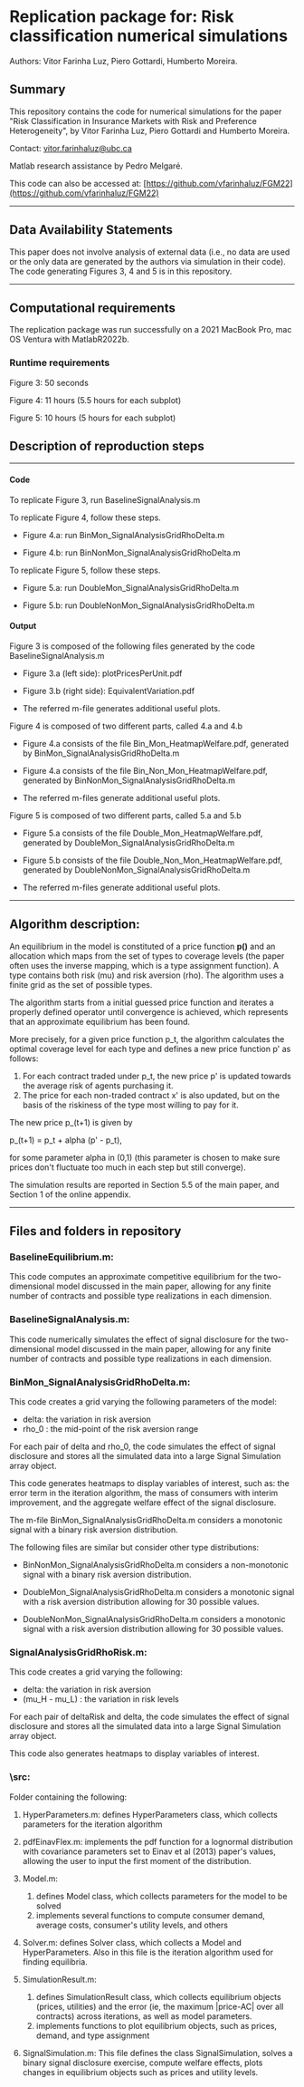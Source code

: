 # Replication package for: Risk classification numerical simulations

Authors:
Vitor Farinha Luz,
Piero Gottardi,
Humberto Moreira.


## Summary
This repository contains the code for numerical simulations for the paper "Risk Classification in Insurance Markets with Risk and Preference Heterogeneity",
by Vitor Farinha Luz, Piero Gottardi and Humberto Moreira.

Contact: [vitor.farinhaluz@ubc.ca](mailto:vitor.farinhaluz@ubc.ca)

Matlab research assistance by Pedro Melgaré.

This code can also be accessed at:
[https://github.com/vfarinhaluz/FGM22](https://github.com/vfarinhaluz/FGM22)

---

## Data Availability Statements
This paper does not involve analysis of external data (i.e., no data are used or the only data are generated by the authors via simulation in their code).
The code generating Figures 3, 4 and 5 is in this repository.

---

## Computational requirements

The replication package was run successfully on a 2021 MacBook Pro, mac OS Ventura with
MatlabR2022b.

### Runtime requirements

Figure 3: 50 seconds

Figure 4: 11 hours (5.5 hours for each subplot)

Figure 5: 10 hours (5 hours for each subplot)

## Description of reproduction steps ##

---

#### Code ####

To replicate Figure 3, run BaselineSignalAnalysis.m

To replicate Figure 4, follow these steps.

- Figure 4.a: run BinMon_SignalAnalysisGridRhoDelta.m

- Figure 4.b: run BinNonMon_SignalAnalysisGridRhoDelta.m

To replicate Figure 5, follow these steps.

- Figure 5.a: run DoubleMon_SignalAnalysisGridRhoDelta.m

- Figure 5.b: run DoubleNonMon_SignalAnalysisGridRhoDelta.m

#### Output ####

Figure 3 is composed of the following files generated by the code BaselineSignalAnalysis.m

- Figure 3.a (left side): plotPricesPerUnit.pdf

- Figure 3.b (right side): EquivalentVariation.pdf

- The referred m-file generates additional useful plots.

Figure 4 is composed of two different parts, called 4.a and 4.b

- Figure 4.a consists of the file Bin_Mon_HeatmapWelfare.pdf, generated by BinMon_SignalAnalysisGridRhoDelta.m

- Figure 4.a consists of the file Bin_Non_Mon_HeatmapWelfare.pdf, generated by BinNonMon_SignalAnalysisGridRhoDelta.m

- The referred m-files generate additional useful plots.

Figure 5 is composed of two different parts, called 5.a and 5.b

- Figure 5.a consists of the file Double_Mon_HeatmapWelfare.pdf, generated by DoubleMon_SignalAnalysisGridRhoDelta.m

- Figure 5.b consists of the file Double_Non_Mon_HeatmapWelfare.pdf, generated by DoubleNonMon_SignalAnalysisGridRhoDelta.m

- The referred m-files generate additional useful plots.

---

## Algorithm description:

An equilibrium in the model is constituted of a price function **p()** and an allocation which maps from the set of types to coverage levels (the paper often uses the inverse mapping, which is a type assignment function).
A type contains both risk (mu) and risk aversion (rho). The algorithm uses a finite grid as the set of possible types.

The algorithm starts from a initial guessed price function and iterates a properly defined operator until convergence is achieved, which represents that an approximate equilibrium has been found.

More precisely, for a given price function p_t, the algorithm calculates the optimal coverage level for each type and defines a new price function  p' as follows:

1. For each contract traded under p_t, the new price p' is updated towards  the average risk of agents purchasing it.
2. The price for each non-traded contract x' is also updated,  but on the basis of the riskiness of the type most willing to pay for it.

The new price p_(t+1) is given by

p_(t+1) = p_t + alpha (p' - p_t),

for some parameter alpha in (0,1) (this parameter is chosen to make sure prices don't fluctuate too much in each step but still converge).

The simulation results are reported in Section 5.5 of the main paper, and Section 1 of the online appendix.

---
## Files and folders in repository

### BaselineEquilibrium.m:
This code computes an approximate competitive equilibrium for the two-dimensional
model discussed in the main paper, allowing for any finite number of contracts and
possible type realizations in each dimension.

### BaselineSignalAnalysis.m:
This code numerically simulates the effect of signal disclosure
for the two-dimensional model discussed in the main paper, allowing for any
finite number of contracts and possible type realizations in each dimension.


### BinMon_SignalAnalysisGridRhoDelta.m:

This code creates a grid varying the following parameters of the model:
- delta: the variation in risk aversion
- rho_0 : the mid-point of the risk aversion range

For each pair of delta and rho_0, the code simulates the effect of signal
disclosure and stores all the simulated data into a large Signal Simulation
array object.

This code generates heatmaps to display variables of interest,
such as: the error term in the iteration algorithm, the mass of
consumers with interim improvement, and the aggregate welfare effect of
the signal disclosure.

The m-file BinMon_SignalAnalysisGridRhoDelta.m  considers a monotonic signal with a binary risk aversion distribution.

The following files are similar but consider other type distributions:

- BinNonMon_SignalAnalysisGridRhoDelta.m considers  a non-monotonic signal with a binary risk aversion distribution.


- DoubleMon_SignalAnalysisGridRhoDelta.m considers  a monotonic signal with a risk aversion distribution allowing for 30 possible values.


- DoubleNonMon_SignalAnalysisGridRhoDelta.m considers  a monotonic signal with a risk aversion distribution allowing for 30 possible values.

### SignalAnalysisGridRhoRisk.m:

This code creates a grid varying the following:
- delta: the variation in risk aversion
- (mu_H - mu_L) : the variation in risk levels

For each pair of deltaRisk and delta, the code simulates the effect of signal
disclosure and stores all the simulated data into a large Signal Simulation
array object.

This code also generates heatmaps to display variables of interest.

### \src\:

Folder containing the following:

1. HyperParameters.m:
defines HyperParameters class, which collects parameters for the iteration algorithm

2. pdfEinavFlex.m: implements the pdf function for a lognormal distribution with covariance parameters set to Einav et al (2013) paper's values, allowing the user to input the first moment of the distribution.

3. Model.m:
	1.  defines Model class, which collects parameters for the model to be solved
	2.  implements several functions to compute consumer demand, average costs, consumer's utility levels, and others

4. Solver.m:
defines Solver class, which collects a Model and HyperParameters. Also in this file is the iteration algorithm used for finding equilibria.

5. SimulationResult.m:
	1. defines SimulationResult class, which collects equilibrium objects (prices, utilities) and the error (ie, the maximum |price-AC| over all contracts) across iterations, as well as model parameters.
	2. implements functions to plot equilibrium objects, such as prices, demand, and type assignment

6. SignalSimulation.m:
This file defines the class SignalSimulation, solves a binary signal disclosure exercise, compute welfare effects, plots changes in equilibrium objects such as prices and utility levels.
